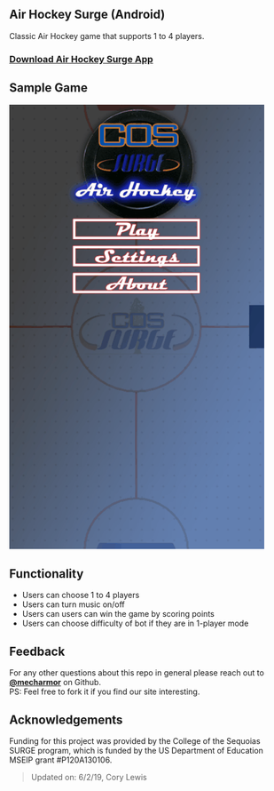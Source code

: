 ## Air Hockey Surge (Android)
Classic Air Hockey game that supports 1 to 4 players.

### [Download Air Hockey Surge App](https://play.google.com/store/apps/details?id=com.edunetsystems.airhockey&hl=en_US)

## Sample Game

![daug_demo](https://github.com/mecharmor/Air-Hockey-Surge/blob/master/www/asset/Air%20Hockey%20Surge%20-%20sample.gif)

## Functionality
- Users can choose 1 to 4 players
- Users can turn music on/off
- Users can users can win the game by scoring points
- Users can choose difficulty of bot if they are in 1-player mode

## Feedback
For any other questions about this repo in general please reach out to [**@mecharmor**](https://github.com/mecharmor) on Github. <br>
PS: Feel free to fork it if you find our site interesting.

## Acknowledgements
Funding for this project was provided by the College of the Sequoias SURGE program, which is funded by the US Department of Education MSEIP grant #P120A130106.

> Updated on: 6/2/19, Cory Lewis
